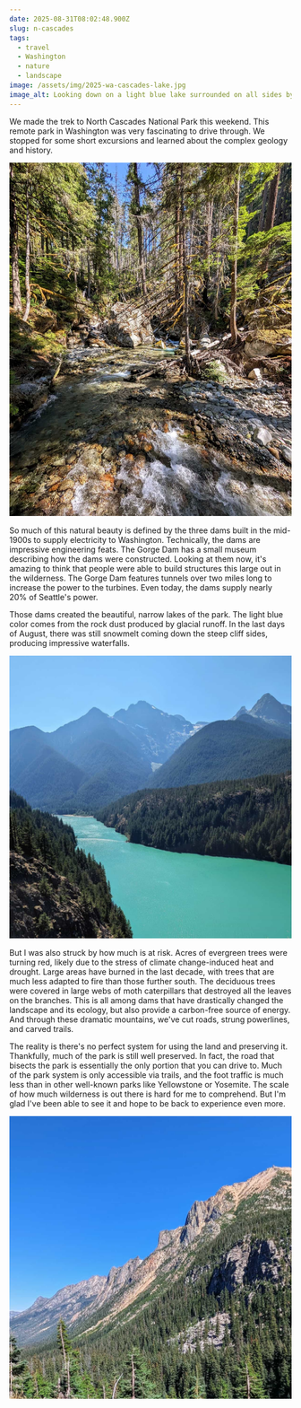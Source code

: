 ```yaml
---
date: 2025-08-31T08:02:48.900Z
slug: n-cascades
tags:
  - travel
  - Washington
  - nature
  - landscape
image: /assets/img/2025-wa-cascades-lake.jpg
image_alt: Looking down on a light blue lake surrounded on all sides by evergreen-covered slopes with a mountain peak visible in the distance.
---
```


We made the trek to North Cascades National Park this weekend.
This remote park in Washington was very fascinating to drive through.
We stopped for some short excursions and learned about the complex geology and history.

![A wide streambed washing through an evergreen forest.](/assets/img/2025-wa-cascades-stream.jpg "")

So much of this natural beauty is defined by the three dams built in the mid-1900s to supply electricity to Washington.
Technically, the dams are impressive engineering feats.
The Gorge Dam has a small museum describing how the dams were constructed.
Looking at them now, it's amazing to think that people were able to build structures this large out in the wilderness.
The Gorge Dam features tunnels over two miles long to increase the power to the turbines.
Even today, the dams supply nearly 20% of Seattle's power.

Those dams created the beautiful, narrow lakes of the park.
The light blue color comes from the rock dust produced by glacial runoff.
In the last days of August, there was still snowmelt coming down the steep cliff sides, producing impressive waterfalls.

![Multiple mountain peaks rising up behind a light blue lake.](/assets/img/2025-wa-cascades-peaks.jpg "")

But I was also struck by how much is at risk.
Acres of evergreen trees were turning red, likely due to the stress of climate change-induced heat and drought.
Large areas have burned in the last decade, with trees that are much less adapted to fire than those further south.
The deciduous trees were covered in large webs of moth caterpillars that destroyed all the leaves on the branches.
This is all among dams that have drastically changed the landscape and its ecology, but also provide a carbon-free source of energy.
And through these dramatic mountains, we've cut roads, strung powerlines, and carved trails.

The reality is there's no perfect system for using the land and preserving it.
Thankfully, much of the park is still well preserved.
In fact, the road that bisects the park is essentially the only portion that you can drive to.
Much of the park system is only accessible via trails, and the foot traffic is much less than in other well-known parks like Yellowstone or Yosemite.
The scale of how much wilderness is out there is hard for me to comprehend.
But I'm glad I've been able to see it and hope to be back to experience even more.

![A long, curved mountainside covered in trees and topped with a ridge of rocks that continues forming a long wall of a ridgeline.](/assets/img/2025-wa-cascades-mountainside.jpg "")
